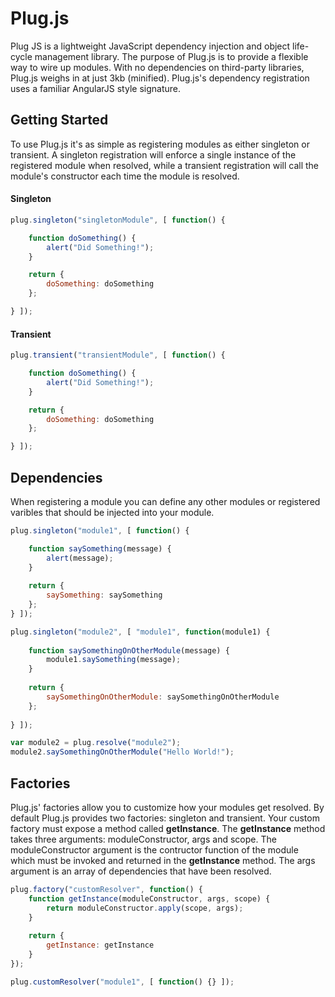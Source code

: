 # Plug.js

Plug JS is a lightweight JavaScript dependency injection and object life-cycle management library. The purpose of Plug.js is to provide a flexible way to wire up modules. With no dependencies on third-party libraries, Plug.js weighs in at just 3kb (minified). Plug.js's dependency registration uses a familiar AngularJS style signature.


## Getting Started

To use Plug.js it's as simple as registering modules as either singleton or transient. A singleton registration will enforce a single instance of the registered module when resolved, while a transient registration will call the module's constructor each time the module is resolved.

#### Singleton
```javascript
plug.singleton("singletonModule", [ function() {

    function doSomething() {
        alert("Did Something!");
    }

    return {
        doSomething: doSomething
    };

} ]);
```

#### Transient
```javascript
plug.transient("transientModule", [ function() {

    function doSomething() {
        alert("Did Something!");
    }

    return {
        doSomething: doSomething
    };

} ]);
```

## Dependencies
When registering a module you can define any other modules or registered varibles that should be injected into your module.

```javascript
plug.singleton("module1", [ function() { 

    function saySomething(message) {
        alert(message);
    }
    
    return {
        saySomething: saySomething
    };
} ]);

plug.singleton("module2", [ "module1", function(module1) {
    
    function saySomethingOnOtherModule(message) {
        module1.saySomething(message);
    }
    
    return {
        saySomethingOnOtherModule: saySomethingOnOtherModule
    };
    
} ]);

var module2 = plug.resolve("module2");
module2.saySomethingOnOtherModule("Hello World!");
```

## Factories
Plug.js' factories allow you to customize how your modules get resolved. By default Plug.js provides two factories: singleton and transient. Your custom factory must expose a method called **getInstance**. The **getInstance** method takes three arguments: moduleConstructor, args and scope. The moduleConstructor argument is the contructor function of the module which must be invoked and returned in the **getInstance** method. The args argument is an array of dependencies that have been resolved. 

```javascript
plug.factory("customResolver", function() {
    function getInstance(moduleConstructor, args, scope) {
        return moduleConstructor.apply(scope, args);
    }
    
    return {
        getInstance: getInstance
    }
});

plug.customResolver("module1", [ function() {} ]);
```


